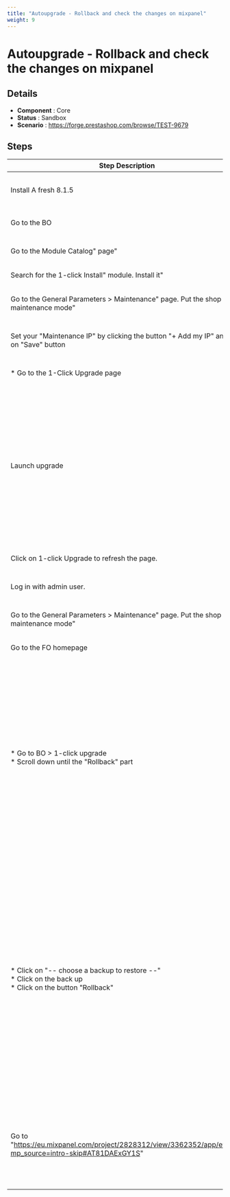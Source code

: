 ```yaml
---
title: "Autoupgrade - Rollback and check the changes on mixpanel"
weight: 9
---
```


# Autoupgrade - Rollback and check the changes on mixpanel
## Details
* **Component** : Core
* **Status** : Sandbox
* **Scenario** : https://forge.prestashop.com/browse/TEST-9679

## Steps
| Step Description | Expected result |
| ----- | ----- |
| Install A fresh 8.1.5 | You should have the selection of where in your shop you want to go ( BO or FO ) |
| Go to the BO | You should have your dashboard showed |
| Go to the Module Catalog" page" | Module Catalog page is displayed correctly |
| Search for the 1-click Install" module. Install it" | Module is correctly installed |
| Go to the General Parameters > Maintenance" page. Put the shop in maintenance mode" | Maintenance page is displayed correctly. Maintenance mode is activated |
| Set your "Maintenance IP" by clicking the button "+ Add my IP" and clic on "Save" button | Your IP should be setted on the field and you will have the green notification |
| * Go to the 1-Click Upgrade page | * You should see the configuration page of the module |
| Launch upgrade | * Upgrade is launched<br> * you shouldn't have the rollback option durring the installation<br> * Once finished, you should have a green notification with :<br>"Your store is up to date<br>Before continuing with your tasks, please review the following checklist to ensure smooth operation after recent updates" |
| Click on 1-click Upgrade to refresh the page. | * User is logged out<br> * you're in the logged in menu |
| Log in with admin user. | Admin user is connected. Version is upgraded |
| Go to the General Parameters > Maintenance" page. Put the shop out of maintenance mode" | Maintenance page is displayed correctly. Maintenance mode is deactivated |
| Go to the FO homepage | Home page is displayed correctly |
| * Go to BO > 1-click upgrade <br> * Scroll down until the "Rollback" part | * You should see the configuration page of the module<br> * You should have :<br> ** the preselection " – Choose a backup to restore --" next to "Choose your backup:" <br> ** The blue notification "After upgrading your shop, you can rollback to the previous database and files. Use this function if your theme or an essential module is not working correctly. "<br> ** A button "Rollback" |
| * Click on "-- choose a backup to restore --"<br> * Click on the back up <br> * Click on the button "Rollback" | * You should have a back up with the name "v8.1.5_[the date of today in aaaammdd][The hours of the upgrade with hhmmss] [something else]" in a droplist<br> * The drop list should be lowed and the button Delete should appear <br> * The Rollback should be launched and when it's finished you should have the green notification with "<br>Your restoration is complete<br>Before continuing with your tasks, please review the following checklist to ensure smooth operation after recent recovery." |
| Go to "https://eu.mixpanel.com/project/2828312/view/3362352/app/events?mp_source=intro-skip#AT81DAExGY1S" | You should see : <br> * Upgrade Launched<br> * Upgrade succeeded<br> * Rollback launched<br> * Rollback succeeded <br><br>With the same Distinct ID |
